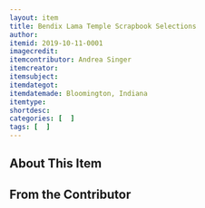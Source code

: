 ```yaml
---
layout: item
title: Bendix Lama Temple Scrapbook Selections
author: 
itemid: 2019-10-11-0001
imagecredit: 
itemcontributor: Andrea Singer
itemcreator: 
itemsubject: 
itemdategot: 
itemdatemade: Bloomington, Indiana
itemtype: 
shortdesc: 
categories: [  ]
tags: [  ]
---
```

## About This Item


## From the Contributor
